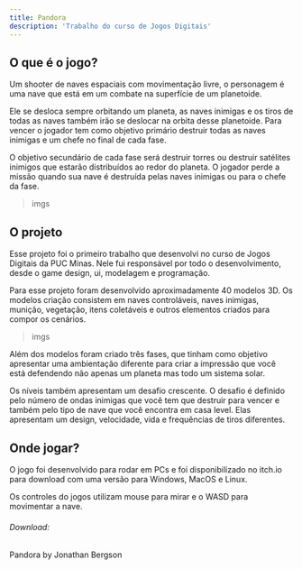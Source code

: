 ```yaml
---
title: Pandora
description: 'Trabalho do curso de Jogos Digitais'
---
```


## O que é o jogo?

Um shooter de naves espaciais com movimentação livre, o personagem é uma nave que está em um combate na superfície de um planetoide.

Ele se desloca sempre orbitando um planeta, as naves inimigas e os tiros de todas as naves também irão se deslocar na orbita desse planetoide. Para vencer o jogador tem como objetivo primário destruir todas as naves inimigas e um chefe no final de cada fase.

<me-iframe-youtube id="rBW2_5Ys4Ms"></me-iframe-youtube>

O objetivo secundário de cada fase será destruir torres ou destruir satélites inimigos que estarão distribuídos ao redor do planeta. O jogador perde a missão quando sua nave é destruída pelas naves inimigas ou para o chefe da fase.

> imgs

## O projeto

Esse projeto foi o primeiro trabalho que desenvolvi no curso de Jogos Digitais da PUC Minas. Nele fui responsável por todo o desenvolvimento, desde o game design, ui, modelagem e programação.

Para esse projeto foram desenvolvido aproximadamente 40 modelos 3D. Os modelos criação consistem em naves controláveis, naves inimigas, munição, vegetação, itens coletáveis e outros elementos criados para compor os cenários.

> imgs

Além dos modelos foram criado três fases, que tinham como objetivo apresentar uma ambientação diferente para criar a impressão que você está defendendo não apenas um planeta mas todo um sistema solar.

Os níveis também apresentam um desafio crescente. O desafio é definido pelo número de ondas inimigas que você tem que destruir para vencer e também pelo tipo de nave que você encontra em casa level. Elas apresentam um design, velocidade, vida e frequências de tiros diferentes.

## Onde jogar?

O jogo foi desenvolvido para rodar em PCs e foi disponibilizado no itch.io para download com uma versão para Windows, MacOS e Linux.

Os controles do jogos utilizam mouse para mirar e o WASD para movimentar a nave.

###### Download:

<me-iframe-itchio id="701990" link-url="https://jonathanbergson.itch.io/pandora">
  Pandora by Jonathan Bergson
</me-iframe-itchio>
